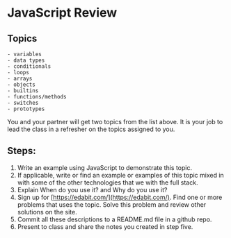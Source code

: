 # JavaScript Review 

## Topics

```
- variables
- data types
- conditionals
- loops
- arrays
- objects
- builtins
- functions/methods
- switches
- prototypes
```

You and your partner will get two topics from the list above. It is your job to lead the class in a refresher on the topics assigned to you. 

## Steps:

1. Write an example using JavaScript to demonstrate this topic.
2. If applicable, write or find an example or examples of this topic mixed in with some of the other technologies that we with the full stack.
3. Explain When do you use it? and Why do you use it?
4. Sign up for [https://edabit.com/](https://edabit.com/). Find one or more problems that uses the topic. Solve this problem and review other solutions on the site. 
5. Commit all these descriptions to a README.md file in a github repo.
6. Present to class and share the notes you created in step five. 
